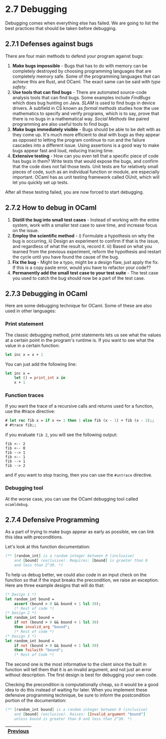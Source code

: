 # 2.7 Debugging

Debugging comes when everything else has failed. We are going to list the best practices that should be taken before debugging.

## 2.7.1 Defenses against bugs

There are four main methods to defend your program against bugs:
1. **Make bugs impossible** - Bugs that has to do with memory can be completely destroyed by choosing programming languages that are completely memory safe. Some of the programming languages that can achieve this are Rust, and OCaml. The exact same can be said with *type safety*.
2. **Use tools that can find bugs** - There are automated source-code analysis tools that can find bugs. Some examples include *FindBugs* which does bug hunting on Java. *SLAM* is used to find bugs in device drivers. A subfield in CS known as *formal methods* studies how the use mathematics to specify and verify programs, which is to say, prove that there is no bugs in a mathematical way. *Social Methods* like paired programming are also useful tools to find bugs.
3. **Make bugs immediately visible** - Bugs should be able to be delt with as they come up. It's much more efficient to deal with bugs as they appear as opposed to letting the program continue to run and the failure cascades into a different issue. Using assertions is a good way to make bugs appear fast and loud, reducing tracing time.
4. **Extensive testing** - How can you even tell that a specific piece of code has bugs in them? Write tests that would expose the bugs, and confirm that the code does not fail those tests. Unit tests are for relatively small pieces of code, such as an individual function or module, are especially important. OCaml has as unit testing framework called OUnit, which will let you quickly set up tests.

After all these testing failed, you are now forced to start debugging.

## 2.7.2 How to debug in OCaml

1. **Distill the bug into small test cases** - Instead of working with the entire system, work with a smaller test case to save time, and increase focus on the issue.
2. **Employ the scientific method** - i) Formulate a hypothesis on why the bug is occurring, ii) Design an experiment to confirm if that is the issue, and regardless of what the result is, record it. iii) Based on what you learned from the previous experiment, reform the hypothesis and restart the cycle until you have found the cause of the bug.
3. **Fix the bug** - Might be a typo, might be a design flaw, just apply the fix. If this is a copy paste error, would you have to refactor your code??
4. **Permanently add the small test case to your test suite** - The test case you used to catch the bug should now be a part of the test case.

## 2.7.3 Debugging in OCaml

Here are some debugging technique for OCaml. Some of these are also used in other languages:

### Print statement

The classic debugging method, print statements lets us see what the values at a certain point in the program's runtime is. If you want to see what the value in a certain function:

```OCaml
let inc x = x + 1
```

You can just add the following line:

```OCaml
let inc x =
    let () = print_int x in
    x + 1
```

### Function traces

If you want the trace of a recursive calls and returns used for a function, use the #trace directive:

```OCaml
# let rec fib x = if x <= 1 then 1 else fib (x - 1) + fib (x - 2);;
# #trace fib;;
```

if you evaluate `fib 2`, you will see the following output:

```
fib <-- 2
fib <-- 0
fib --> 1
fib <-- 1
fib --> 1
fib --> 2
```

and if you want to stop tracing, then you can use the `#untrace` directive.

### Debugging tool

At the worse case, you can use the OCaml debugging tool called `ocamldebug`.

## 2.7.4 Defensive Programming

As a part of trying to make bugs appear as early as possible, we can link this idea with preconditions.

Let's look at this function documentation:

```OCaml
(** [random_int] is a random integer between 0 (inclusive)
    and [bound] (exclusive). Requires: [bound] is graeter than 0
    and less than 2^30. *)
```

To help us debug better, we could also code in an input check on the function so that if the input breaks the precondition, we raise an exception. Here are three example designs that will do that:

```OCaml
(* Design 1 *)
let random_int bound =
    assert (bound > 0 && bound < 1 lsl 30);
    (* Rest of code *)
(* Design 2 *)
let random_int bound =
    if not (bound > 0 && bound < 1 lsl 30)
    then invalid_arg "bound";
    (* Rest of code *)
(* Design 3 *)
let random_int bound =
    if not (bound > 0 && bound < 1 lsl 30)
    then failwith "bound";
    (* Rest of Code *)
```

The second one is the most informative to the client since the built in function will tell them that it is an invalid argument, and not just an error without description. The first design is best for debugging your own code.

Checking the precondition is computationally cheap, so it would be a good idea to do this instead of waiting for later. When you implement these defensive programming technique, be sure to inform the postcondition portion of the documentation:

```OCaml
(** [random_int bound] is a random integer between 0 (inclusive)
    and [bound] (exclusive). Raises: [Invalid_argument "bound"]
    unless bound is greater than 0 and less than 2^30. *)
```


| [Previous](ch02_06_printing.md) | 
| ------------------------------- |
